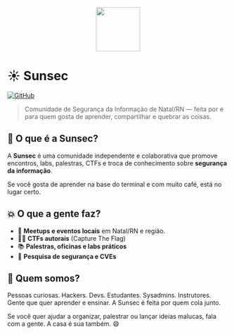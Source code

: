 <div align="center">
<img width="100px" src="https://raw.githubusercontent.com/sunsecrn/sunsecrn.github.io/main/assets/img/sunsec-sun.svg" />
</div>

# ☀️ Sunsec
[![GitHub](https://img.shields.io/github/followers/sunsecrn?label=GitHub&style=social)](https://github.com/sunsecrn)
> Comunidade de Segurança da Informação de Natal/RN — feita por e para quem gosta de aprender, compartilhar e quebrar as coisas.

## 🧠 O que é a Sunsec?

A **Sunsec** é uma comunidade independente e colaborativa que promove encontros, labs, palestras, CTFs e troca de conhecimento sobre **segurança da informação**.  

Se você gosta de aprender na base do terminal e com muito café, está no lugar certo.

## 💥 O que a gente faz?

- 🔐 **Meetups e eventos locais** em Natal/RN e região.
- 🏴‍☠️ **CTFs autorais** (Capture The Flag)
- 📚 **Palestras, oficinas e labs práticos**
- 🐧 **Pesquisa de segurança e CVEs**

## 🙋 Quem somos?

Pessoas curiosas. Hackers. Devs. Estudantes. Sysadmins. Instrutores.  
Gente que quer aprender e ensinar. A Sunsec é feita por quem cola junto.

Se você quer ajudar a organizar, palestrar ou lançar ideias malucas, fala com a gente. A casa é sua também. 😄
